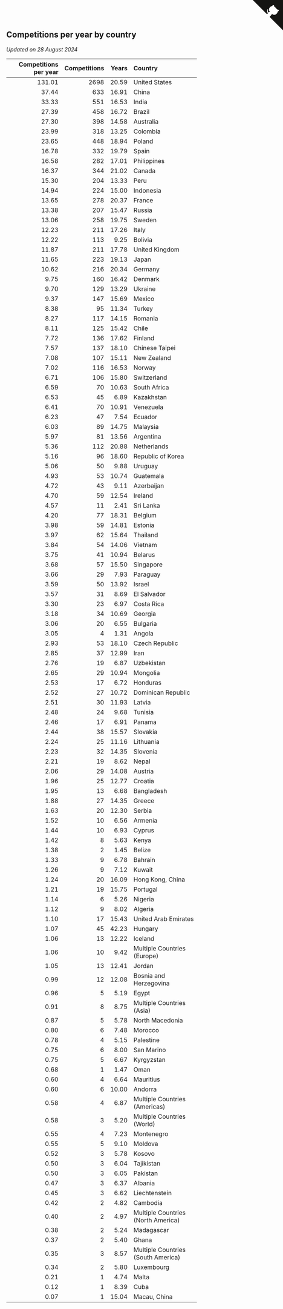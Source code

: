 ## Competitions per year by country

*Updated on 28 August 2024*

| Competitions per year | Competitions | Years | Country |
| ---: | ---: | ---: | :--- |
| 131.01 | 2698 | 20.59 | United States |
| 37.44 | 633 | 16.91 | China |
| 33.33 | 551 | 16.53 | India |
| 27.39 | 458 | 16.72 | Brazil |
| 27.30 | 398 | 14.58 | Australia |
| 23.99 | 318 | 13.25 | Colombia |
| 23.65 | 448 | 18.94 | Poland |
| 16.78 | 332 | 19.79 | Spain |
| 16.58 | 282 | 17.01 | Philippines |
| 16.37 | 344 | 21.02 | Canada |
| 15.30 | 204 | 13.33 | Peru |
| 14.94 | 224 | 15.00 | Indonesia |
| 13.65 | 278 | 20.37 | France |
| 13.38 | 207 | 15.47 | Russia |
| 13.06 | 258 | 19.75 | Sweden |
| 12.23 | 211 | 17.26 | Italy |
| 12.22 | 113 | 9.25 | Bolivia |
| 11.87 | 211 | 17.78 | United Kingdom |
| 11.65 | 223 | 19.13 | Japan |
| 10.62 | 216 | 20.34 | Germany |
| 9.75 | 160 | 16.42 | Denmark |
| 9.70 | 129 | 13.29 | Ukraine |
| 9.37 | 147 | 15.69 | Mexico |
| 8.38 | 95 | 11.34 | Turkey |
| 8.27 | 117 | 14.15 | Romania |
| 8.11 | 125 | 15.42 | Chile |
| 7.72 | 136 | 17.62 | Finland |
| 7.57 | 137 | 18.10 | Chinese Taipei |
| 7.08 | 107 | 15.11 | New Zealand |
| 7.02 | 116 | 16.53 | Norway |
| 6.71 | 106 | 15.80 | Switzerland |
| 6.59 | 70 | 10.63 | South Africa |
| 6.53 | 45 | 6.89 | Kazakhstan |
| 6.41 | 70 | 10.91 | Venezuela |
| 6.23 | 47 | 7.54 | Ecuador |
| 6.03 | 89 | 14.75 | Malaysia |
| 5.97 | 81 | 13.56 | Argentina |
| 5.36 | 112 | 20.88 | Netherlands |
| 5.16 | 96 | 18.60 | Republic of Korea |
| 5.06 | 50 | 9.88 | Uruguay |
| 4.93 | 53 | 10.74 | Guatemala |
| 4.72 | 43 | 9.11 | Azerbaijan |
| 4.70 | 59 | 12.54 | Ireland |
| 4.57 | 11 | 2.41 | Sri Lanka |
| 4.20 | 77 | 18.31 | Belgium |
| 3.98 | 59 | 14.81 | Estonia |
| 3.97 | 62 | 15.64 | Thailand |
| 3.84 | 54 | 14.06 | Vietnam |
| 3.75 | 41 | 10.94 | Belarus |
| 3.68 | 57 | 15.50 | Singapore |
| 3.66 | 29 | 7.93 | Paraguay |
| 3.59 | 50 | 13.92 | Israel |
| 3.57 | 31 | 8.69 | El Salvador |
| 3.30 | 23 | 6.97 | Costa Rica |
| 3.18 | 34 | 10.69 | Georgia |
| 3.06 | 20 | 6.55 | Bulgaria |
| 3.05 | 4 | 1.31 | Angola |
| 2.93 | 53 | 18.10 | Czech Republic |
| 2.85 | 37 | 12.99 | Iran |
| 2.76 | 19 | 6.87 | Uzbekistan |
| 2.65 | 29 | 10.94 | Mongolia |
| 2.53 | 17 | 6.72 | Honduras |
| 2.52 | 27 | 10.72 | Dominican Republic |
| 2.51 | 30 | 11.93 | Latvia |
| 2.48 | 24 | 9.68 | Tunisia |
| 2.46 | 17 | 6.91 | Panama |
| 2.44 | 38 | 15.57 | Slovakia |
| 2.24 | 25 | 11.16 | Lithuania |
| 2.23 | 32 | 14.35 | Slovenia |
| 2.21 | 19 | 8.62 | Nepal |
| 2.06 | 29 | 14.08 | Austria |
| 1.96 | 25 | 12.77 | Croatia |
| 1.95 | 13 | 6.68 | Bangladesh |
| 1.88 | 27 | 14.35 | Greece |
| 1.63 | 20 | 12.30 | Serbia |
| 1.52 | 10 | 6.56 | Armenia |
| 1.44 | 10 | 6.93 | Cyprus |
| 1.42 | 8 | 5.63 | Kenya |
| 1.38 | 2 | 1.45 | Belize |
| 1.33 | 9 | 6.78 | Bahrain |
| 1.26 | 9 | 7.12 | Kuwait |
| 1.24 | 20 | 16.09 | Hong Kong, China |
| 1.21 | 19 | 15.75 | Portugal |
| 1.14 | 6 | 5.26 | Nigeria |
| 1.12 | 9 | 8.02 | Algeria |
| 1.10 | 17 | 15.43 | United Arab Emirates |
| 1.07 | 45 | 42.23 | Hungary |
| 1.06 | 13 | 12.22 | Iceland |
| 1.06 | 10 | 9.42 | Multiple Countries (Europe) |
| 1.05 | 13 | 12.41 | Jordan |
| 0.99 | 12 | 12.08 | Bosnia and Herzegovina |
| 0.96 | 5 | 5.19 | Egypt |
| 0.91 | 8 | 8.75 | Multiple Countries (Asia) |
| 0.87 | 5 | 5.78 | North Macedonia |
| 0.80 | 6 | 7.48 | Morocco |
| 0.78 | 4 | 5.15 | Palestine |
| 0.75 | 6 | 8.00 | San Marino |
| 0.75 | 5 | 6.67 | Kyrgyzstan |
| 0.68 | 1 | 1.47 | Oman |
| 0.60 | 4 | 6.64 | Mauritius |
| 0.60 | 6 | 10.00 | Andorra |
| 0.58 | 4 | 6.87 | Multiple Countries (Americas) |
| 0.58 | 3 | 5.20 | Multiple Countries (World) |
| 0.55 | 4 | 7.23 | Montenegro |
| 0.55 | 5 | 9.10 | Moldova |
| 0.52 | 3 | 5.78 | Kosovo |
| 0.50 | 3 | 6.04 | Tajikistan |
| 0.50 | 3 | 6.05 | Pakistan |
| 0.47 | 3 | 6.37 | Albania |
| 0.45 | 3 | 6.62 | Liechtenstein |
| 0.42 | 2 | 4.82 | Cambodia |
| 0.40 | 2 | 4.97 | Multiple Countries (North America) |
| 0.38 | 2 | 5.24 | Madagascar |
| 0.37 | 2 | 5.40 | Ghana |
| 0.35 | 3 | 8.57 | Multiple Countries (South America) |
| 0.34 | 2 | 5.80 | Luxembourg |
| 0.21 | 1 | 4.74 | Malta |
| 0.12 | 1 | 8.39 | Cuba |
| 0.07 | 1 | 15.04 | Macau, China |


<a href="https://github.com/jonatanklosko/wca_statistics" class="github-corner" aria-label="View source on Github"><svg width="80" height="80" viewBox="0 0 250 250" style="fill:#151513; color:#fff; position: absolute; top: 0; border: 0; right: 0;" aria-hidden="true"><path d="M0,0 L115,115 L130,115 L142,142 L250,250 L250,0 Z"></path><path d="M128.3,109.0 C113.8,99.7 119.0,89.6 119.0,89.6 C122.0,82.7 120.5,78.6 120.5,78.6 C119.2,72.0 123.4,76.3 123.4,76.3 C127.3,80.9 125.5,87.3 125.5,87.3 C122.9,97.6 130.6,101.9 134.4,103.2" fill="currentColor" style="transform-origin: 130px 106px;" class="octo-arm"></path><path d="M115.0,115.0 C114.9,115.1 118.7,116.5 119.8,115.4 L133.7,101.6 C136.9,99.2 139.9,98.4 142.2,98.6 C133.8,88.0 127.5,74.4 143.8,58.0 C148.5,53.4 154.0,51.2 159.7,51.0 C160.3,49.4 163.2,43.6 171.4,40.1 C171.4,40.1 176.1,42.5 178.8,56.2 C183.1,58.6 187.2,61.8 190.9,65.4 C194.5,69.0 197.7,73.2 200.1,77.6 C213.8,80.2 216.3,84.9 216.3,84.9 C212.7,93.1 206.9,96.0 205.4,96.6 C205.1,102.4 203.0,107.8 198.3,112.5 C181.9,128.9 168.3,122.5 157.7,114.1 C157.9,116.9 156.7,120.9 152.7,124.9 L141.0,136.5 C139.8,137.7 141.6,141.9 141.8,141.8 Z" fill="currentColor" class="octo-body"></path></svg></a><style>.github-corner:hover .octo-arm{animation:octocat-wave 560ms ease-in-out}@keyframes octocat-wave{0%,100%{transform:rotate(0)}20%,60%{transform:rotate(-25deg)}40%,80%{transform:rotate(10deg)}}@media (max-width:500px){.github-corner:hover .octo-arm{animation:none}.github-corner .octo-arm{animation:octocat-wave 560ms ease-in-out}}</style>

